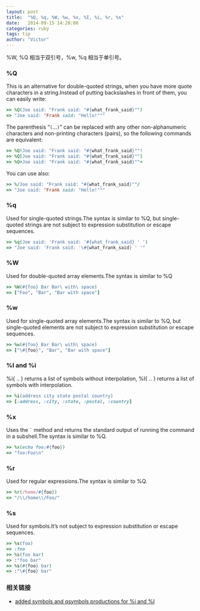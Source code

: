 ```yaml
---
layout: post
title:  "%Q, %q, %W, %w, %x, %I, %i, %r, %s"
date:   2014-09-15 14:20:00
categories: ruby
tags: tip
author: "Victor"
---
```


%W, %Q 相当于双引号，%w, %q 相当于单引号。

### %Q

This is an alternative for double-quoted strings, when you have more quote characters in a string.Instead of putting backslashes in front of them, you can easily write:

```ruby
>> %Q(Joe said: "Frank said: "#{what_frank_said}"")
=> "Joe said: "Frank said: "Hello!"""
```

The parenthesis “```(```…```)```” can be replaced with any other non-alphanumeric characters and non-printing characters (pairs), so the following commands are equivalent:

```ruby
>> %Q!Joe said: "Frank said: "#{what_frank_said}""!
>> %Q[Joe said: "Frank said: "#{what_frank_said}""]
>> %Q+Joe said: "Frank said: "#{what_frank_said}""+
```

You can use also:

```ruby
>> %/Joe said: "Frank said: "#{what_frank_said}""/
=> "Joe said: "Frank said: "Hello!"""
```

### %q

Used for single-quoted strings.The syntax is similar to %Q, but single-quoted strings are not subject to expression substitution or escape sequences.

```ruby
>> %q(Joe said: 'Frank said: '#{what_frank_said} ' ')
=> "Joe said: 'Frank said: '\#{what_frank_said} ' '"
```

### %W

Used for double-quoted array elements.The syntax is similar to %Q

```ruby
>> %W(#{foo} Bar Bar\ with\ space)
=> ["Foo", "Bar", "Bar with space"]
```

### %w

Used for single-quoted array elements.The syntax is similar to %Q, but single-quoted elements are not subject to expression substitution or escape sequences.

```ruby
>> %w(#{foo} Bar Bar\ with\ space)
=> ["\#{foo}", "Bar", "Bar with space"]
```

### %I and %i

%i{ .. } returns a list of symbols without interpolation, %I{ .. } returns a list of symbols with interpolation.

```ruby
>> %i(address city state postal country)
=> [:address, :city, :state, :postal, :country]
```

### %x

Uses the ``` ` ``` method and returns the standard output of running the command in a subshell.The syntax is similar to %Q.

```ruby
>> %x(echo foo:#{foo})
=> "foo:Foo\n"
```

### %r

Used for regular expressions.The syntax is similar to %Q.

```ruby
>> %r(/home/#{foo})
=> "/\\/home\\/Foo/"
```

### %s

Used for symbols.It’s not subject to expression substitution or escape sequences.

```ruby
>> %s(foo)
=> :foo
>> %s(foo bar)
=> :"foo bar"
>> %s(#{foo} bar)
=> :"\#{foo} bar"
```


### 相关链接

* [added symbols and qsymbols productions for %i and %I](https://github.com/ruby/ruby/commit/91bd6e711db3418baa287e936d4b0fac99927711)
